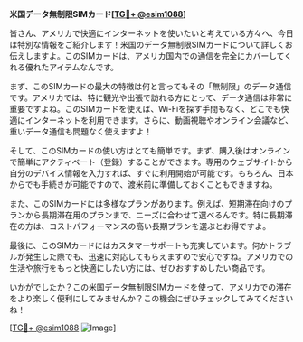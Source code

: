 **米国データ無制限SIMカード[[TG💪+ @esim1088](https://t.me/s/esim1088)]**

皆さん、アメリカで快適にインターネットを使いたいと考えている方々へ、今日は特別な情報をご紹介します！米国のデータ無制限SIMカードについて詳しくお伝えしますよ。このSIMカードは、アメリカ国内での通信を完全にカバーしてくれる優れたアイテムなんです。

まず、このSIMカードの最大の特徴は何と言ってもその「無制限」のデータ通信です。アメリカでは、特に観光や出張で訪れる方にとって、データ通信は非常に重要ですよね。このSIMカードを使えば、Wi-Fiを探す手間もなく、どこでも快適にインターネットを利用できます。さらに、動画視聴やオンライン会議など、重いデータ通信も問題なく使えますよ！

そして、このSIMカードの使い方はとても簡単です。まず、購入後はオンラインで簡単にアクティベート（登録）することができます。専用のウェブサイトから自分のデバイス情報を入力すれば、すぐに利用開始が可能です。もちろん、日本からでも手続きが可能ですので、渡米前に準備しておくこともできますね。

また、このSIMカードには多様なプランがあります。例えば、短期滞在向けのプランから長期滞在用のプランまで、ニーズに合わせて選べるんです。特に長期滞在の方は、コストパフォーマンスの高い長期プランを選ぶとお得ですよ。

最後に、このSIMカードにはカスタマーサポートも充実しています。何かトラブルが発生した際でも、迅速に対応してもらえますので安心ですね。アメリカでの生活や旅行をもっと快適にしたい方には、ぜひおすすめしたい商品です。

いかがでしたか？この米国データ無制限SIMカードを使って、アメリカでの滞在をより楽しく便利にしてみませんか？この機会にぜひチェックしてみてくださいね！

[[TG💪+ @esim1088](https://t.me/s/esim1088) ![Image](https://i.postimg.cc/Y0z9fWf4/image.png)]